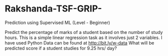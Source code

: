 # Rakshanda-TSF-GRIP-

Prediction using Supervised ML
(Level - Beginner)

Predict the percentage of marks of a student based on the number of
study hours.
This is a simple linear regression task as it involves just 2 variables.
I have used Python
Data can be found at http://bit.ly/w-data
What will be predicted score if a student studies for 9.25 hrs/ day?
